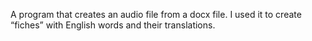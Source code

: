 A program that creates an audio file from a docx file.
I used it to create “fiches” with English words and their translations.
